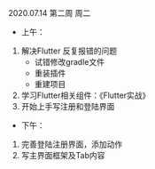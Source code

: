 2020.07.14 第二周 周二

+ 上午：

1. 解决Flutter 反复报错的问题
   + 试错修改gradle文件
   + 重装插件
   + 重建项目
2. 学习Flutter相关组件：《Flutter实战》
3. 开始上手写注册和登陆界面

+ 下午：

1. 完善登陆注册界面，添加动作
2. 写主界面框架及Tab内容


